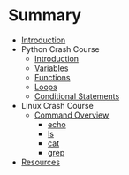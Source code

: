 # Summary

* [Introduction](README.md)
* Python Crash Course
   * [Introduction](python-intro.md)
   * [Variables](python-variables.md)
   * [Functions](python-functions.md)
   * [Loops](python-loops.md)
   * [Conditional Statements](python-conditional.md)
* Linux Crash Course
   * [Command Overview](linux-commands.md)
       * [echo](linux-echo.md)
       * [ls](linux-ls.md)
       * [cat](linux-cat.md)
       * [grep](linux-grep.md)
* [Resources](resources.md)

